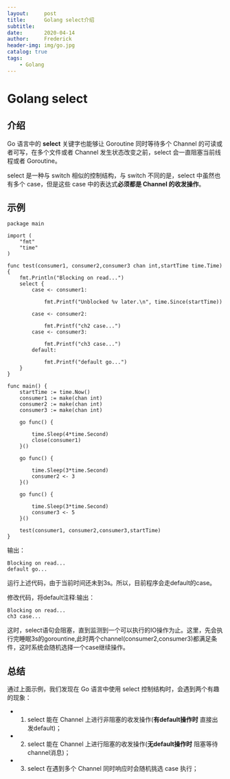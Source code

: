 ```yaml
---
layout:     post
title:      Golang select介绍
subtitle:   
date:       2020-04-14
author:     Frederick
header-img: img/go.jpg
catalog: true
tags:
    - Golang
---
```


# Golang select

## 介绍

Go 语言中的 **select** 关键字也能够让 Goroutine 同时等待多个 Channel 的可读或者可写，在多个文件或者 Channel 发生状态改变之前，select 会一直阻塞当前线程或者 Goroutine。

select 是一种与 switch 相似的控制结构，与 switch 不同的是，select 中虽然也有多个 case，但是这些 case 中的表达式**必须都是 Channel 的收发操作**。

## 示例

    package main

    import (
        "fmt"
        "time"
    )

    func test(consumer1, consumer2,consumer3 chan int,startTime time.Time) {
        fmt.Println("Blocking on read...")
        select {
            case <- consumer1:

                fmt.Printf("Unblocked %v later.\n", time.Since(startTime))

            case <- consumer2:

                fmt.Printf("ch2 case...")
            case <- consumer3:

                fmt.Printf("ch3 case...")
            default:

                fmt.Printf("default go...")
        }
    }

    func main() {
        startTime := time.Now()
        consumer1 := make(chan int)
        consumer2 := make(chan int)
        consumer3 := make(chan int)

        go func() {

            time.Sleep(4*time.Second)
            close(consumer1)
        }()

        go func() {

            time.Sleep(3*time.Second)
            consumer2 <- 3
        }()

        go func() {

            time.Sleep(3*time.Second)
            consumer3 <- 5
        }()
        
        test(consumer1, consumer2,consumer3,startTime)
    }

输出：

    Blocking on read...
    default go...

运行上述代码，由于当前时间还未到3s。所以，目前程序会走default的case。

修改代码，将default注释:输出：

    Blocking on read...
    ch3 case...

这时，select语句会阻塞，直到监测到一个可以执行的IO操作为止。这里，先会执行完睡眠3s的gorountine,此时两个channel(consumer2,consumer3)都满足条件，这时系统会随机选择一个case继续操作。

## 总结

通过上面示例，我们发现在 Go 语言中使用 select 控制结构时，会遇到两个有趣的现象：

- 1. select 能在 Channel 上进行非阻塞的收发操作(**有default操作时** 直接出发default)；
- 2. select 能在 Channel 上进行阻塞的收发操作(**无default操作时** 阻塞等待channel消息)；
- 3. select 在遇到多个 Channel 同时响应时会随机挑选 case 执行；
